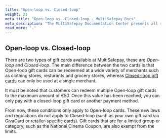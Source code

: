```yaml
---
title: "Open-loop vs. Closed-loop"
weight: 21
meta_title: "Open-loop vs. Closed-loop - MultiSafepay Docs"
meta_description: "The MultiSafepay Documentation Center presents all relevant information about our Plugins and API. You can also find support pages for payment methods, tools and general questions as well as the contact details of our Support and Integration Teams."
read_more: '.'
---
```

## Open-loop vs. Closed-loop

There are two types of gift cards available at MultiSafepay, these are _Open-loop_ and _Closed-loop_. The main difference between the two cards is that Open-loop gift cards can be redeemed at a wide variety of merchants such as clothing stores, resturants and grocery stores, whereas [Closed-loop gift cards](/faq/general/glossary/#closed-loop-gift-card) can only be used at a single merchant.

It must be noted that customers can redeem multiple Open-loop gift cards to the maximum amount of €50. Once this value has been reached, you can only pay with a closed-loop gift card or another payment method.

From now, these conditions only apply to Open-loop cards. These new laws and regulations do not apply to Closed-loop (such as your own gift card via GivaCard or retailer-specific cards). Gift cards that are for a limited group or category, such as the National Cinema Coupon, are also exempt from the limits.
